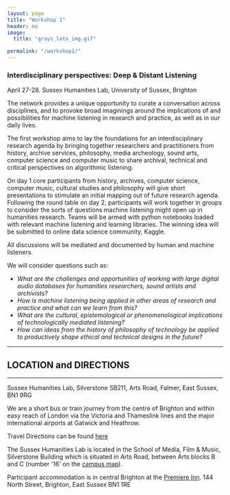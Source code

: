 ```yaml
---
layout: page
title: "Workshop 1"
header: no
image:
  title: "grays_lato_img.gif"

permalink: "/workshop1/"
---
```




### Interdisciplinary perspectives: Deep & Distant Listening
April 27-28. Sussex Humanities Lab, University of Sussex, Brighton


The network provides a unique opportunity to curate a conversation across disciplines, and to provoke broad imaginings around the implications of and possibilities for machine listening in research and practice, as well as in our daily lives.

The first workshop aims to lay the foundations for an interdisciplinary research agenda by bringing together researchers and practitioners from history, archive services, philosophy, media archeology, sound arts, computer science and computer music to share archival, technical and critical perspectives on algorithmic listening.

On day 1 core participants from history, archives, computer science, computer music, cultural studies and philosophy will give short presentations to stimulate an initial mapping out of future research agenda. Following the round table on day 2, participants will work together in groups to consider the sorts of questions machine listening might open up in humanities research. Teams will be armed with python notebooks loaded with relevant machine listening and learning libraries. The winning idea will be submitted to online data science community, Kaggle.

All discussions will be mediated and documented by human and machine listeners.


We will consider questions such as:
* *What are the challenges and opportunities of working with large digital audio databases for humanities researchers, sound artists and archivists?*
* *How is machine listening being applied in other areas of research and practice and what can we learn from this?*
* *What are the cultural, epistemological or phenomenological implications of technologically mediated listening?*
* *How can ideas from the history of philosophy of technology be applied to productively shape ethical and technical designs in the future?*



----

## <a name="location"></a>  LOCATION and DIRECTIONS
----

Sussex Humanities Lab, Silverstone SB211, Arts Road, Falmer, East Sussex, BN1 9RG

We are a short bus or train journey from the centre of Brighton and within easy reach of London via the Victoria and Thameslink lines and the major international airports at Gatwick and Heathrow.

Travel Directions can be found [here](http://www.sussex.ac.uk/about/directions)

The Sussex Humanities Lab is located in the School of Media, Film & Music, Silverstone Building which is situated in Arts Road, between Arts blocks B and C (number '16' on the [campus map](www.sussex.ac.uk/about/documents/campusmap.pdf)).

Participant accommodation is in central Brighton at the [Premiere Inn](http://www.premierinn.com/gb/en/hotels/england/east-sussex/brighton/brighton-city-centre.html). 144 North Street, Brighton, East Sussex BN1 1RE
